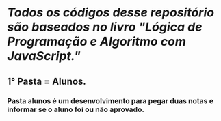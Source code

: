 # _Todos os códigos desse repositório são baseados no livro "Lógica de Programação e Algoritmo com JavaScript."_
## 1° Pasta = Alunos.
### Pasta alunos é um desenvolvimento para pegar duas notas e informar se o aluno foi ou não aprovado.
